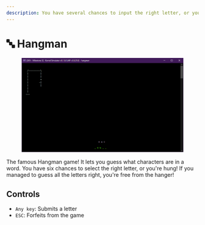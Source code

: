 ```yaml
---
description: You have several chances to input the right letter, or you're hung!
---
```


# 🔤 Hangman

<figure><img src="../../../.gitbook/assets/image (76).png" alt=""><figcaption></figcaption></figure>

The famous Hangman game! It lets you guess what characters are in a word. You have six chances to select the right letter, or you're hung! If you managed to guess all the letters right, you're free from the hanger!

## Controls

* `Any key`: Submits a letter
* `ESC`: Forfeits from the game
